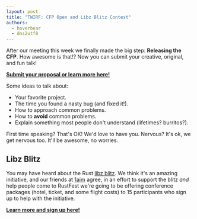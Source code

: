 ```yaml
---
layout: post
title: "TWIRF: CFP Open and Libz Blitz Contest"
authors:
  - hoverbear
  - dns2utf8
---
```


After our meeting this week we finally made the big step: **Releasing the CFP**. How awesome is that!? Now you can submit your creative, original, and fun talk!

[**Submit your proposal or learn more here!**](http://cfp.rustfest.eu/)

Some ideas to talk about:

* Your favorite project.
* The time you found a nasty bug (and fixed it!).
* How to approach common problems.
* How to **avoid** common problems.
* Explain something most people don't understand (lifetimes? burritos?).

First time speaking? That's OK! We'd love to have you. Nervous? It's ok, we get nervous too. It'll be awesome, no worries.

## Libz Blitz

You may have heard about the Rust [libz blitz](https://blog.rust-lang.org/2017/05/05/libz-blitz.html). We think it's an amazing initiative, and our friends at [1aim](https://1aim.com/) agree, in an effort to support the blitz *and* help people come to RustFest we're going to be offering conference packages (hotel, ticket, and some flight costs) to 15 participants who sign up to help with the initiative.

[**Learn more and sign up here!**](/libz-blitz)
